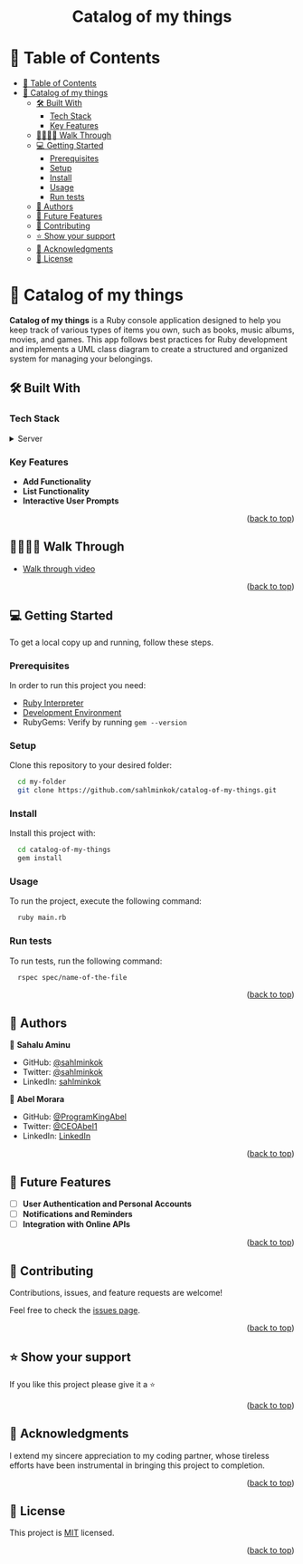 <a name="readme-top"></a>

<div align="center">
<h1><b>Catalog of my things</b></h1>

</div>

# 📗 Table of Contents

- [📗 Table of Contents](#-table-of-contents)
- [📖 Catalog of my things ](#-catalog-of-my-things-)
  - [🛠 Built With ](#-built-with-)
    - [Tech Stack ](#tech-stack-)
    - [Key Features ](#key-features-)
  - [🚶‍♀️🚶‍♀️ Walk Through ](#️️-walk-through-)
  - [💻 Getting Started ](#-getting-started-)
    - [Prerequisites](#prerequisites)
    - [Setup](#setup)
    - [Install](#install)
    - [Usage](#usage)
    - [Run tests](#run-tests)
  - [👥 Authors ](#-authors-)
  - [🔭 Future Features ](#-future-features-)
  - [🤝 Contributing ](#-contributing-)
  - [⭐️ Show your support ](#️-show-your-support-)
  - [🙏 Acknowledgments ](#-acknowledgments-)
  - [📝 License ](#-license-)

# 📖 Catalog of my things <a name="about-project"></a>


**Catalog of my things** is a Ruby console application designed to help you keep track of various types of items you own, such as books, music albums, movies, and games. This app follows best practices for Ruby development and implements a UML class diagram to create a structured and organized system for managing your belongings.
## 🛠 Built With <a name="built-with"></a>

### Tech Stack <a name="tech-stack"></a>

<details>
<summary>Server</summary>
  <ul>
    <li><a href="https://www.ruby-lang.org/en/">Ruby</a></li>
  </ul>
</details>

<!-- Features -->

### Key Features <a name="key-features"></a>

- **Add Functionality**
- **List Functionality**
- **Interactive User Prompts**

<p align="right">(<a href="#readme-top">back to top</a>)</p>

## 🚶‍♀️🚶‍♀️ Walk Through <a name="live-demo"></a>
- [Walk through video](https://drive.google.com/file/d/1KCWxqjHeaR-nFeyjv_DMIZUKrD-ayr9m/view?usp=sharing)

<p align="right">(<a href="#readme-top">back to top</a>)</p>

<!-- GETTING STARTED -->

## 💻 Getting Started <a name="getting-started"></a>


To get a local copy up and running, follow these steps.

### Prerequisites

In order to run this project you need:

- [Ruby Interpreter](https://www.ruby-lang.org/en/downloads/)
- [Development Environment](https://code.visualstudio.com/download)
- RubyGems: Verify by running `gem --version`

### Setup

Clone this repository to your desired folder:

```sh
  cd my-folder
  git clone https://github.com/sahlminkok/catalog-of-my-things.git
```

### Install

Install this project with:

```sh
  cd catalog-of-my-things
  gem install
```

### Usage

To run the project, execute the following command:


```sh
  ruby main.rb
```

### Run tests

To run tests, run the following command:

```sh
  rspec spec/name-of-the-file
```


<p align="right">(<a href="#readme-top">back to top</a>)</p>

<!-- AUTHORS -->

## 👥 Authors <a name="authors"></a>

👤 **Sahalu Aminu**

- GitHub: [@sahlminkok](https://github.com/sahlminkok)
- Twitter: [@sahlminkok](https://twitter.com/sahlminkok)
- LinkedIn: [sahlminkok](https://linkedin.com/in/sahlminkok)

👤 **Abel Morara**

- GitHub: [@ProgramKingAbel](https://github.com/ProgramKingAbel)
- Twitter: [@CEOAbel1](https://twitter.com/CEOAbel1)
- LinkedIn: [LinkedIn](https://www.linkedin.com/in/abelmatundamorara-451340250)

<p align="right">(<a href="#readme-top">back to top</a>)</p>

<!-- FUTURE FEATURES -->

## 🔭 Future Features <a name="future-features"></a>

- [ ] **User Authentication and Personal Accounts**
- [ ] **Notifications and Reminders**
- [ ] **Integration with Online APIs**

<p align="right">(<a href="#readme-top">back to top</a>)</p>

<!-- CONTRIBUTING -->

## 🤝 Contributing <a name="contributing"></a>

Contributions, issues, and feature requests are welcome!

Feel free to check the [issues page](https://github.com/sahlminkok/catalog-of-my-things/issues).

<p align="right">(<a href="#readme-top">back to top</a>)</p>

<!-- SUPPORT -->

## ⭐️ Show your support <a name="support"></a>

If you like this project please give it a ⭐️

<p align="right">(<a href="#readme-top">back to top</a>)</p>

<!-- ACKNOWLEDGEMENTS -->

## 🙏 Acknowledgments <a name="acknowledgements"></a>

I extend my sincere appreciation to my coding partner, whose tireless efforts have been instrumental in bringing this project to completion.

<p align="right">(<a href="#readme-top">back to top</a>)</p>

<!-- LICENSE -->

## 📝 License <a name="license"></a>

This project is [MIT](./LICENSE) licensed.

<p align="right">(<a href="#readme-top">back to top</a>)</</b></h1>
